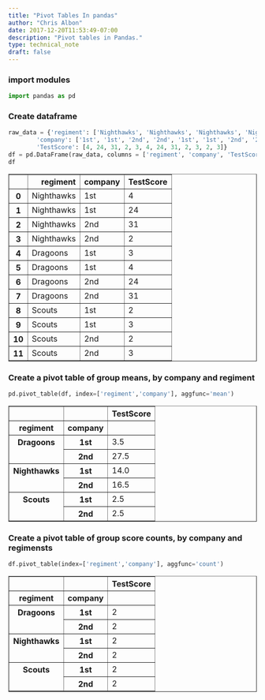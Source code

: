 ```yaml
---
title: "Pivot Tables In pandas"
author: "Chris Albon"
date: 2017-12-20T11:53:49-07:00
description: "Pivot tables in Pandas."
type: technical_note
draft: false
---
```

### import modules


```python
import pandas as pd
```

### Create dataframe


```python
raw_data = {'regiment': ['Nighthawks', 'Nighthawks', 'Nighthawks', 'Nighthawks', 'Dragoons', 'Dragoons', 'Dragoons', 'Dragoons', 'Scouts', 'Scouts', 'Scouts', 'Scouts'], 
        'company': ['1st', '1st', '2nd', '2nd', '1st', '1st', '2nd', '2nd','1st', '1st', '2nd', '2nd'], 
        'TestScore': [4, 24, 31, 2, 3, 4, 24, 31, 2, 3, 2, 3]}
df = pd.DataFrame(raw_data, columns = ['regiment', 'company', 'TestScore'])
df
```




<div>
<table border="1" class="dataframe">
  <thead>
    <tr style="text-align: right;">
      <th></th>
      <th>regiment</th>
      <th>company</th>
      <th>TestScore</th>
    </tr>
  </thead>
  <tbody>
    <tr>
      <th>0</th>
      <td>Nighthawks</td>
      <td>1st</td>
      <td>4</td>
    </tr>
    <tr>
      <th>1</th>
      <td>Nighthawks</td>
      <td>1st</td>
      <td>24</td>
    </tr>
    <tr>
      <th>2</th>
      <td>Nighthawks</td>
      <td>2nd</td>
      <td>31</td>
    </tr>
    <tr>
      <th>3</th>
      <td>Nighthawks</td>
      <td>2nd</td>
      <td>2</td>
    </tr>
    <tr>
      <th>4</th>
      <td>Dragoons</td>
      <td>1st</td>
      <td>3</td>
    </tr>
    <tr>
      <th>5</th>
      <td>Dragoons</td>
      <td>1st</td>
      <td>4</td>
    </tr>
    <tr>
      <th>6</th>
      <td>Dragoons</td>
      <td>2nd</td>
      <td>24</td>
    </tr>
    <tr>
      <th>7</th>
      <td>Dragoons</td>
      <td>2nd</td>
      <td>31</td>
    </tr>
    <tr>
      <th>8</th>
      <td>Scouts</td>
      <td>1st</td>
      <td>2</td>
    </tr>
    <tr>
      <th>9</th>
      <td>Scouts</td>
      <td>1st</td>
      <td>3</td>
    </tr>
    <tr>
      <th>10</th>
      <td>Scouts</td>
      <td>2nd</td>
      <td>2</td>
    </tr>
    <tr>
      <th>11</th>
      <td>Scouts</td>
      <td>2nd</td>
      <td>3</td>
    </tr>
  </tbody>
</table>
</div>



### Create a pivot table of group means, by company and regiment


```python
pd.pivot_table(df, index=['regiment','company'], aggfunc='mean')
```




<div>
<table border="1" class="dataframe">
  <thead>
    <tr style="text-align: right;">
      <th></th>
      <th></th>
      <th>TestScore</th>
    </tr>
    <tr>
      <th>regiment</th>
      <th>company</th>
      <th></th>
    </tr>
  </thead>
  <tbody>
    <tr>
      <th rowspan="2" valign="top">Dragoons</th>
      <th>1st</th>
      <td>3.5</td>
    </tr>
    <tr>
      <th>2nd</th>
      <td>27.5</td>
    </tr>
    <tr>
      <th rowspan="2" valign="top">Nighthawks</th>
      <th>1st</th>
      <td>14.0</td>
    </tr>
    <tr>
      <th>2nd</th>
      <td>16.5</td>
    </tr>
    <tr>
      <th rowspan="2" valign="top">Scouts</th>
      <th>1st</th>
      <td>2.5</td>
    </tr>
    <tr>
      <th>2nd</th>
      <td>2.5</td>
    </tr>
  </tbody>
</table>
</div>



### Create a pivot table of group score counts, by company and regimensts


```python
df.pivot_table(index=['regiment','company'], aggfunc='count')
```




<div>
<table border="1" class="dataframe">
  <thead>
    <tr style="text-align: right;">
      <th></th>
      <th></th>
      <th>TestScore</th>
    </tr>
    <tr>
      <th>regiment</th>
      <th>company</th>
      <th></th>
    </tr>
  </thead>
  <tbody>
    <tr>
      <th rowspan="2" valign="top">Dragoons</th>
      <th>1st</th>
      <td>2</td>
    </tr>
    <tr>
      <th>2nd</th>
      <td>2</td>
    </tr>
    <tr>
      <th rowspan="2" valign="top">Nighthawks</th>
      <th>1st</th>
      <td>2</td>
    </tr>
    <tr>
      <th>2nd</th>
      <td>2</td>
    </tr>
    <tr>
      <th rowspan="2" valign="top">Scouts</th>
      <th>1st</th>
      <td>2</td>
    </tr>
    <tr>
      <th>2nd</th>
      <td>2</td>
    </tr>
  </tbody>
</table>
</div>


